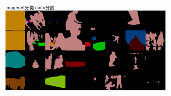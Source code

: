 imagenet分类
coco分割
![coco标注1](https://github.com/abangdd/nobodyDL/blob/master/benchmark/20200801120441.png)